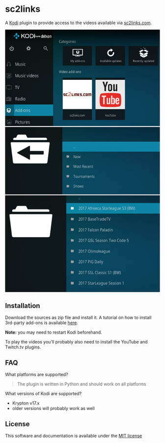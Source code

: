 # sc2links

A [Kodi](https://kodi.tv/) plugin to provide access to the videos available via [sc2links.com](https://sc2links.com).

![sc2links.com - Installed in Kodi](resources/media/kodi-sc2links-installed.jpeg)
![sc2links.com - Main menu](resources/media/kodi-sc2links-main.jpeg)
![sc2links.com - New shows](resources/media/kodi-sc2links-new.jpeg)

## Installation

Download the sources as zip file and install it. A tutorial on how to install 3rd-party add-ons is available [here](http://kodi.wiki/view/HOW-TO:Install_add-ons_from_zip_files).

**Note:** you may need to restart Kodi beforehand. 

To play the videos you'll probably also need to install the YouTube and Twitch.tv plugins.

## FAQ

What platforms are supported?

> The plugin is written in Python and should work on all platforms

What versions of Kodi are supported?

 - Krypton v17.x
 - older versions will probably work as well

## License

This software and documentation is available under the [MIT license](https://opensource.org/licenses/MIT)

